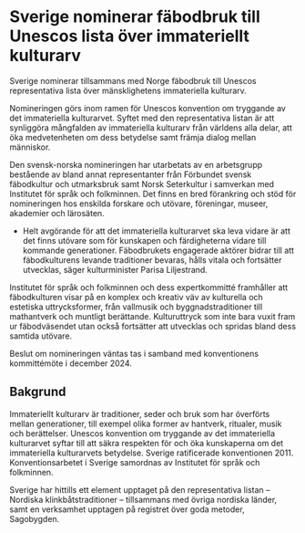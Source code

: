 # Sverige nominerar fäbodbruk till Unescos lista över immateriellt kulturarv

Sverige nominerar tillsammans med Norge fäbodbruk till Unescos representativa lista över mänsklighetens immateriella kulturarv.

Nomineringen görs inom ramen för Unescos konvention om tryggande av det immateriella kulturarvet. Syftet med den representativa listan är att synliggöra mångfalden av immateriella kulturarv från världens alla delar, att öka medvetenheten om dess betydelse samt främja dialog mellan människor.

Den svensk-norska nomineringen har utarbetats av en arbetsgrupp bestående av bland annat representanter från Förbundet svensk fäbodkultur och utmarksbruk samt Norsk Seterkultur i samverkan med Institutet för språk och folkminnen. Det finns en bred förankring och stöd för nomineringen hos enskilda forskare och utövare, föreningar, museer, akademier och lärosäten.

- Helt avgörande för att det immateriella kulturarvet ska leva vidare är att det finns utövare som för kunskapen och färdigheterna vidare till kommande generationer. Fäbodbrukets engagerade aktörer bidrar till att fäbodkulturens levande traditioner bevaras, hålls vitala och fortsätter utvecklas, säger kulturminister Parisa Liljestrand.

Institutet för språk och folkminnen och dess expertkommitté framhåller att fäbodkulturen visar på en komplex och kreativ väv av kulturella och estetiska uttrycksformer, från vallmusik och byggnadstraditioner till mathantverk och muntligt berättande. Kulturuttryck som inte bara vuxit fram ur fäbodväsendet utan också fortsätter att utvecklas och spridas bland dess samtida utövare.

Beslut om nomineringen väntas tas i samband med konventionens kommittémöte i december 2024.

## Bakgrund

Immateriellt kulturarv är traditioner, seder och bruk som har överförts mellan generationer, till exempel olika former av hantverk, ritualer, musik och berättelser. Unescos konvention om tryggande av det immateriella kulturarvet syftar till att säkra respekten för och öka kunskaperna om det immateriella kulturarvets betydelse. Sverige ratificerade konventionen 2011. Konventionsarbetet i Sverige samordnas av Institutet för språk och folkminnen.

Sverige har hittills ett element upptaget på den representativa listan – Nordiska klinkbåtstraditioner – tillsammans med övriga nordiska länder, samt en verksamhet upptagen på registret över goda metoder, Sagobygden.
